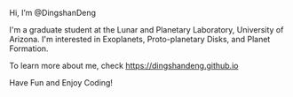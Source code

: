 Hi, I’m @DingshanDeng

I'm a graduate student at the Lunar and Planetary Laboratory, University of Arizona.
I'm interested in Exoplanets, Proto-planetary Disks, and Planet Formation.

To learn more about me, check https://dingshandeng.github.io

Have Fun and Enjoy Coding!

<!---
DingshanDeng/DingshanDeng is a ✨ special ✨ repository because its `README.md` (this file) appears on your GitHub profile.
You can click the Preview link to take a look at your changes.
--->
